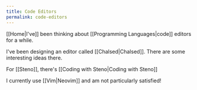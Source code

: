 ```yaml
---
title: Code Editors
permalink: code-editors
---
```


[[Home|I've]] been thinking about [[Programming Languages|code]] editors for a while.

I've been designing an editor called [[Chalsed|Chalsed]]. There are some interesting ideas there.

For [[Steno]], there's [[Coding with Steno|Coding with Steno]]

I currently use [[Vim|Neovim]] and am not particularly satisfied!
